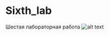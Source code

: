 # Sixth_lab
Шестая лабораторная работа
![alt text](https://lh5.ggpht.com/8lqOT0cJO4R0wH8xPBHWHizX8aOl8rph-7pmgp9KHa0E-TYWnliLkxmr-kyU2a8fwHJ2=h1024-no-tmp_landscape_jigsaw_puzzle_apk.jpg "Описание будет тут")
